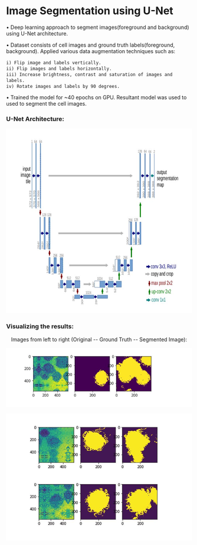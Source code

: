 # Image Segmentation using U-Net

 • Deep learning approach to segment images(foreground and background) using U-Net architecture. 
 
 • Dataset consists of cell images and ground truth labels(foreground, background). Applied various data augmentation techniques such as: 
 
    i) Flip image and labels vertically.
    ii) Flip images and labels horizontally.
    iii) Increase brightness, contrast and saturation of images and labels.
    iv) Rotate images and labels by 90 degrees.
 
 • Trained the model for ~40 epochs on GPU. Resultant model was used to used to segment the cell images.
 
### U-Net Architecture:

<p align="center">
  <img width=650 height=500 src="/images/arch.JPG">
</p>

### Visualizing the results:

<p align ="center"> Images from left to right (Original -- Ground Truth -- Segmented Image): </p>

<p align="center">
  <img src="/images/seg1.JPG">
</p>

<p align="center">
  <img src="/images/seg2.JPG">
</p>

